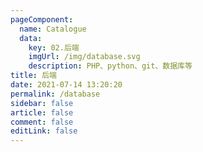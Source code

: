 ```yaml
---
pageComponent: 
  name: Catalogue
  data: 
    key: 02.后端
    imgUrl: /img/database.svg
    description: PHP、python、git、数据库等
title: 后端
date: 2021-07-14 13:20:20
permalink: /database
sidebar: false
article: false
comment: false
editLink: false
---
```


